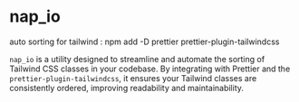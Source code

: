 # nap_io
auto sorting for tailwind : npm add -D prettier prettier-plugin-tailwindcss

`nap_io` is a utility designed to streamline and automate the sorting of Tailwind CSS classes in your codebase. By integrating with Prettier and the `prettier-plugin-tailwindcss`, it ensures your Tailwind classes are consistently ordered, improving readability and maintainability.